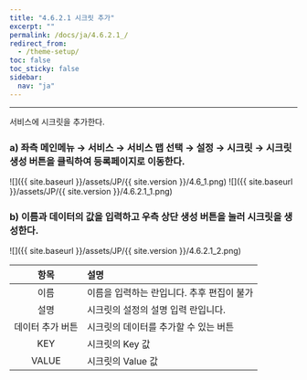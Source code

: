 ```yaml
---
title: "4.6.2.1 시크릿 추가"
excerpt: ""
permalink: /docs/ja/4.6.2.1_/
redirect_from:
  - /theme-setup/
toc: false
toc_sticky: false
sidebar:
  nav: "ja"
---
```


---
서비스에 시크릿을 추가한다.

### a\) 좌측 메인메뉴 → 서비스 → 서비스 맵 선택 → 설정 → 시크릿 → 시크릿 생성 버튼을 클릭하여 등록페이지로 이동한다.
![]({{ site.baseurl }}/assets/JP/{{ site.version }}/4.6_1.png)
![]({{ site.baseurl }}/assets/JP/{{ site.version }}/4.6.2.1_1.png)

### b\) 이름과 데이터의 값을 입력하고 우측 상단 생성 버튼을 눌러 시크릿을 생성한다.
![]({{ site.baseurl }}/assets/JP/{{ site.version }}/4.6.2.1_2.png)

|  **항목**   | **설명**                   |
| :-------: | :----------------------- |
|    이름     | 이름을 입력하는 란입니다. 추후 편집이 불가 |
|    설명     | 시크릿의 설정의 설명 입력 란입니다.     |
| 데이터 추가 버튼 | 시크릿의 데이터를 추가할 수 있는 버튼    |
|    KEY    | 시크릿의 Key 값               |
|   VALUE   | 시크릿의 Value 값             |
